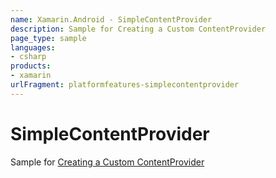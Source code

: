```yaml
---
name: Xamarin.Android - SimpleContentProvider
description: Sample for Creating a Custom ContentProvider
page_type: sample
languages:
- csharp
products:
- xamarin
urlFragment: platformfeatures-simplecontentprovider
---
```

# SimpleContentProvider

Sample for [Creating a Custom ContentProvider](http://developer.xamarin.com/guides/android/platform_features/intro_to_content_providers/part_3_-_creating_a_custom_contentprovider/)
